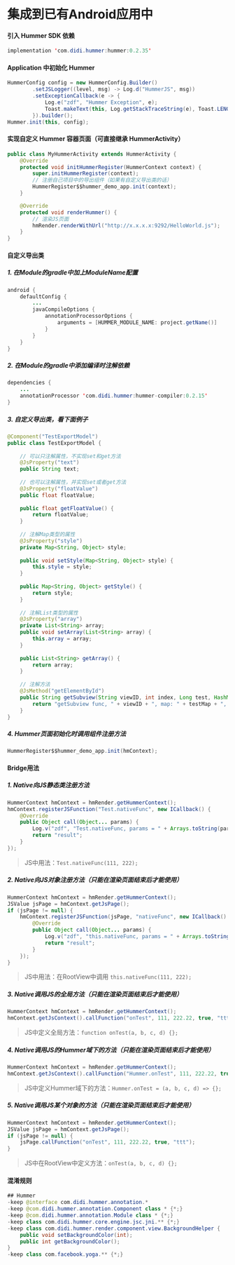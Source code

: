 集成到已有Android应用中
===

#### 引入 Hummer SDK 依赖
```java
implementation 'com.didi.hummer:hummer:0.2.35'
```

#### Application 中初始化 Hummer
```java
HummerConfig config = new HummerConfig.Builder()
        .setJSLogger((level, msg) -> Log.d("HummerJS", msg))
        .setExceptionCallback(e -> {
            Log.e("zdf", "Hummer Exception", e);
            Toast.makeText(this, Log.getStackTraceString(e), Toast.LENGTH_SHORT).show();
        }).builder();
Hummer.init(this, config);
```

#### 实现自定义 Hummer 容器页面（可直接继承 HummerActivity）
```java
public class MyHummerActivity extends HummerActivity {
    @Override
    protected void initHummerRegister(HummerContext context) {
        super.initHummerRegister(context);      
        // 注册自己项目中的导出组件（如果有自定义导出类的话）
        HummerRegister$$hummer_demo_app.init(context);
    }

    @Override
    protected void renderHummer() {
        // 渲染JS页面
        hmRender.renderWithUrl("http://x.x.x.x:9292/HelloWorld.js");
    }
}
```

#### 自定义导出类
##### 1. 在Module的gradle中加上ModuleName配置
```java
android {
    defaultConfig {
        ...
        javaCompileOptions {
            annotationProcessorOptions {
                arguments = [HUMMER_MODULE_NAME: project.getName()]
            }
        }
    }
}
```

##### 2. 在Module的gradle中添加编译时注解依赖
```java
dependencies {
    ...
    annotationProcessor 'com.didi.hummer:hummer-compiler:0.2.15'
}
```

##### 3. 自定义导出类，看下面例子
```java
@Component("TestExportModel")
public class TestExportModel {
 
    // 可以只注解属性，不实现set和get方法
    @JsProperty("text")
    public String text;
 
    // 也可以注解属性，并实现set或者get方法
    @JsProperty("floatValue")
    public float floatValue;
 
    public float getFloatValue() {
        return floatValue;
    }
 
    // 注解Map类型的属性
    @JsProperty("style")
    private Map<String, Object> style;
 
    public void setStyle(Map<String, Object> style) {
        this.style = style;
    }
 
    public Map<String, Object> getStyle() {
        return style;
    }
 
    // 注解List类型的属性
    @JsProperty("array")
    private List<String> array;
    public void setArray(List<String> array) {
        this.array = array;
    }
 
    public List<String> getArray() {
        return array;
    }
 
    // 注解方法
    @JsMethod("getElementById")
    public String getSubview(String viewID, int index, Long test, HashMap<String, String> testMap, ArrayList<Object> testList) {
        return "getSubview func, " + viewID + ", map: " + testMap + ", list: " + testList;
    }
}
```

##### 4. Hummer页面初始化时调用组件注册方法
```java
HummerRegister$$hummer_demo_app.init(hmContext);
```

#### Bridge用法
##### 1. Native向JS静态类注册方法
```java
HummerContext hmContext = hmRender.getHummerContext();
hmContext.registerJSFunction("Test.nativeFunc", new ICallback() {
    @Override
    public Object call(Object... params) {
        Log.v("zdf", "Test.nativeFunc, params = " + Arrays.toString(params));
        return "result";
    }
});
```
> JS中用法：`Test.nativeFunc(111, 222);`

##### 2. Native向JS对象注册方法（只能在渲染页面结束后才能使用）
```java
HummerContext hmContext = hmRender.getHummerContext();
JSValue jsPage = hmContext.getJsPage();
if (jsPage != null) {
    hmContext.registerJSFunction(jsPage, "nativeFunc", new ICallback() {
        @Override
        public Object call(Object... params) {
            Log.v("zdf", "this.nativeFunc, params = " + Arrays.toString(params));
            return "result";
        }
    });
}
```
> JS中用法：在RootView中调用 `this.nativeFunc(111, 222);`

##### 3. Native调用JS的全局方法（只能在渲染页面结束后才能使用）
```java
HummerContext hmContext = hmRender.getHummerContext();
hmContext.getJsContext().callFunction("onTest", 111, 222.22, true, "ttt");
```
> JS中定义全局方法：`function onTest(a, b, c, d) {};`

##### 4. Native调用JS的Hummer域下的方法（只能在渲染页面结束后才能使用）
```java
HummerContext hmContext = hmRender.getHummerContext();
hmContext.getJsContext().callFunction("Hummer.onTest", 111, 222.22, true, "ttt");
```
> JS中定义Hummer域下的方法：`Hummer.onTest = (a, b, c, d) => {};`

##### 5. Native调用JS某个对象的方法（只能在渲染页面结束后才能使用）
```java
HummerContext hmContext = hmRender.getHummerContext();
JSValue jsPage = hmContext.getJsPage();
if (jsPage != null) {
    jsPage.callFunction("onTest", 111, 222.22, true, "ttt");
}
```
> JS中在RootView中定义方法：`onTest(a, b, c, d) {};`

#### 混淆规则
```java
## Hummer
-keep @interface com.didi.hummer.annotation.*
-keep @com.didi.hummer.annotation.Component class * {*;}
-keep @com.didi.hummer.annotation.Module class * {*;}
-keep class com.didi.hummer.core.engine.jsc.jni.** {*;}
-keep class com.didi.hummer.render.component.view.BackgroundHelper {
    public void setBackgroundColor(int);
    public int getBackgroundColor();
}
-keep class com.facebook.yoga.** {*;}
```